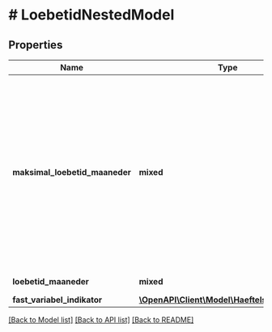 # # LoebetidNestedModel

## Properties

Name | Type | Description | Notes
------------ | ------------- | ------------- | -------------
**maksimal_loebetid_maaneder** | **mixed** | Skal angives for realkredit. Maksimal løbetid i antal måneder uanset den på nuværende tidspunkt aftalte løbetid. Eksempelvis hvis afviklingsperioden på lånet er aftalt til 360 månder (30 år) og der er mulighed for 240 månders (20 år) afdragsfrihed, skal værdien angives til 600 måneder (50 år). | [optional]
**loebetid_maaneder** | **mixed** | Aftalt løbetid i antal måneder. |
**fast_variabel_indikator** | [**\OpenAPI\Client\Model\HaeftelseRenteEnum**](HaeftelseRenteEnum.md) |  |

[[Back to Model list]](../../README.md#models) [[Back to API list]](../../README.md#endpoints) [[Back to README]](../../README.md)
